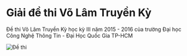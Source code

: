 # Giải đề thi Võ Lâm Truyền Kỳ

Đề thi Võ Lâm Truyền Kỳ học kỳ III năm 2015 - 2016 của trường Đại học Công Nghệ Thông Tin - Đại Học Quốc Gia TP-HCM

![Đề thi]()